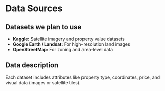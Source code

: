 # Data Sources

## Datasets we plan to use
- **Kaggle:** Satellite imagery and property value datasets  
- **Google Earth / Landsat:** For high-resolution land images  
- **OpenStreetMap:** For zoning and area-level data  

## Data description
Each dataset includes attributes like property type, coordinates, price, and visual data (images or satellite tiles).
